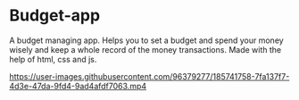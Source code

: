 # Budget-app
A budget managing app. Helps you to set a budget and spend your money wisely and keep a whole record of the money transactions. Made with the help of html, css
and js.



https://user-images.githubusercontent.com/96379277/185741758-7fa137f7-4d3e-47da-9fd4-9ad4afdf7063.mp4


